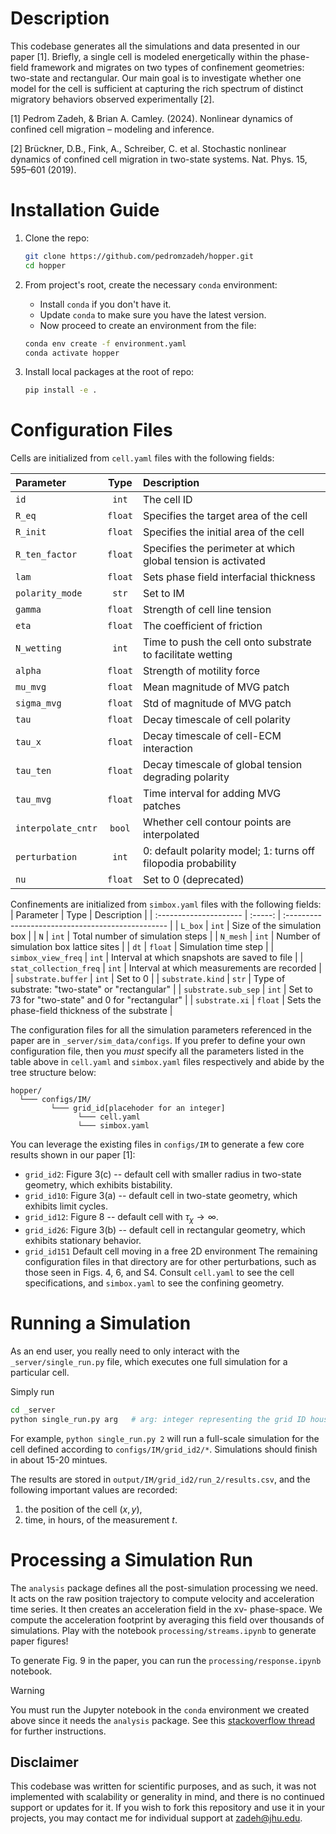 # Description
This codebase generates all the simulations and data presented in our paper [1]. Briefly, a single cell is modeled energetically within the phase-field framework and migrates on two types of confinement geometries: two-state and rectangular. Our main goal is to investigate whether one model for the cell is sufficient at capturing the rich spectrum of distinct migratory behaviors observed experimentally [2].

[1] Pedrom Zadeh, & Brian A. Camley. (2024). Nonlinear dynamics of confined cell migration – modeling and inference.

[2] Brückner, D.B., Fink, A., Schreiber, C. et al. Stochastic nonlinear dynamics of confined cell migration in two-state systems. Nat. Phys. 15, 595–601 (2019).


# Installation Guide
1. Clone the repo:
    ```bash
    git clone https://github.com/pedromzadeh/hopper.git
    cd hopper
    ```

2. From project's root, create the necessary `conda` environment:
   - Install `conda` if you don't have it.
   - Update `conda` to make sure you have the latest version.
   - Now proceed to create an environment from the file:
    ```bash
    conda env create -f environment.yaml
    conda activate hopper
    ```

3. Install local packages at the root of repo:
    ```bash
    pip install -e .
    ```

# Configuration Files
Cells are initialized from `cell.yaml` files with the following fields:

| Parameter          |  Type   | Description                                                   |
| :----------------- | :-----: | :------------------------------------------------------------ |
| `id`               |  `int`  | The cell ID                                                   |
| `R_eq`             | `float` | Specifies the target area of the cell                         |
| `R_init`           | `float` | Specifies the initial area of the cell                        |
| `R_ten_factor`     | `float` | Specifies the perimeter at which global tension is activated  |
| `lam`              | `float` | Sets phase field interfacial thickness                        |
| `polarity_mode`    |  `str`  | Set to IM                                                     |
| `gamma`            | `float` | Strength of cell line tension                                 |
| `eta`              | `float` | The coefficient of friction                                   |
| `N_wetting`        |  `int`  | Time to push the cell onto substrate to facilitate wetting    |
| `alpha`            | `float` | Strength of motility force                                    |
| `mu_mvg`           | `float` | Mean magnitude of MVG patch                                   |
| `sigma_mvg`        | `float` | Std of magnitude of MVG patch                                 |
| `tau`              | `float` | Decay timescale of cell polarity                              |
| `tau_x`            | `float` | Decay timescale of cell-ECM interaction                       |
| `tau_ten`          | `float` | Decay timescale of global tension degrading polarity          |
| `tau_mvg`          | `float` | Time interval for adding MVG patches                          |
| `interpolate_cntr` | `bool`  | Whether cell contour points are interpolated                  |
| `perturbation`     |  `int`  | 0: default polarity model; 1: turns off filopodia probability |
| `nu`               | `float` | Set to 0 (deprecated)                                         |

Confinements are initialized from `simbox.yaml` files with the following fields:
| Parameter              |  Type   | Description                                       |
| :--------------------- | :-----: | :------------------------------------------------ |
| `L_box`                |  `int`  | Size of the simulation box                        |
| `N`                    |  `int`  | Total number of simulation steps                  |
| `N_mesh`               |  `int`  | Number of simulation box lattice sites            |
| `dt`                   | `float` | Simulation time step                              |
| `simbox_view_freq`     |  `int`  | Interval at which snapshots are saved to file     |
| `stat_collection_freq` |  `int`  | Interval at which measurements are recorded       |
| `substrate.buffer`     |  `int`  | Set to 0                                          |
| `substrate.kind`       |  `str`  | Type of substrate: "two-state" or "rectangular"   |
| `substrate.sub_sep`    |  `int`  | Set to 73 for "two-state" and 0 for "rectangular" |
| `substrate.xi`         | `float` | Sets the phase-field thickness of the substrate   |

The configuration files for all the simulation parameters referenced in the paper are in `_server/sim_data/configs`. If you prefer to define your own configuration file, then you *must* specify all the parameters listed in the table above in `cell.yaml` and `simbox.yaml` files respectively and abide by the tree structure below:

```
hopper/
  └─── configs/IM/
         └─── grid_id[placehoder for an integer]
               └─── cell.yaml
               └─── simbox.yaml  
```

You can leverage the existing files in `configs/IM` to generate a few core results shown in our paper [1]:
- `grid_id2`: Figure 3(c) -- default cell with smaller radius in two-state geometry, which exhibits bistability.
- `grid_id10`: Figure 3(a) -- default cell in two-state geometry, which exhibits limit cycles.
- `grid_id12`: Figure 8 -- default cell with $\tau_\chi \to \infty$.
- `grid_id26`: Figure 3(b) -- default cell in rectangular geometry, which exhibits stationary behavior.
- `grid_id151` Default cell moving in a free 2D environment
The remaining configuration files in that directory are for other perturbations, such as those seen in Figs. 4, 6, and S4. Consult `cell.yaml` to see the cell specifications, and `simbox.yaml` to see the confining geometry.

# Running a Simulation
As an end user, you really need to only interact with the `_server/single_run.py` file, which executes one full simulation for a particular cell.

Simply run 
```bash 
cd _server
python single_run.py arg   # arg: integer representing the grid ID housed in /configs/IM
```
For example, `python single_run.py 2` will run a full-scale simulation for the cell defined according to `configs/IM/grid_id2/*`. Simulations should finish in about 15-20 mintues.

The results are stored in `output/IM/grid_id2/run_2/results.csv`, and the following important values are recorded:

1. the position of the cell $(x, y)$, 
2. time, in hours, of the measurement $t$.

# Processing a Simulation Run
The `analysis` package defines all the post-simulation processing we need. It acts on the raw position trajectory to compute velocity and acceleration time series. It then creates an acceleration field in the xv- phase-space. We compute the acceleration footprint by averaging this field over thousands of simulations. Play with the notebook `processing/streams.ipynb` to generate paper figures!

To generate Fig. 9 in the paper, you can run the `processing/response.ipynb` notebook.

> [!WARNING] 
> You must run the Jupyter notebook in the `conda` environment we created above since it needs the `analysis` package. See this [stackoverflow thread](https://stackoverflow.com/questions/39604271/conda-environments-not-showing-up-in-jupyter-notebook) for further instructions.

## Disclaimer
This codebase was written for scientific purposes, and as such, it was not implemented with scalability or generality in mind, and there is no continued support or updates for it. If you wish to fork this repository and use it in your projects, you may contact me for individual support at [zadeh@jhu.edu](mail:zadeh@jhu.edu).
